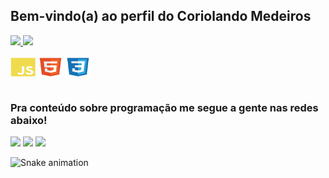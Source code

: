 ## Bem-vindo(a) ao perfil do Coriolando Medeiros

 <div>
  <a href="https://github.com/Coriolando-Medeiros">
   <a href="https://github.com/Coriolando-Medeiros">
   <img height="180em" src="https://github-readme-stats.vercel.app/api?username=Coriolando-Medeiros&show_icons=true&theme=tokyonight&include_all_commits=true&count_private=true"/>
   <img height="180em" src="https://github-readme-stats.vercel.app/api/top-langs/?username=Coriolando-Medeiros&layout=compact&langs_count=6&theme=tokyonight"/>
  </a>

</div>
<div style="display: inline_block"><br>
  <img align="center" alt="Js" height="30" width="40" src="https://raw.githubusercontent.com/devicons/devicon/master/icons/javascript/javascript-plain.svg">
  <img align="center" alt="HTML" height="30" width="40" src="https://raw.githubusercontent.com/devicons/devicon/master/icons/html5/html5-original.svg">
  <img align="center" alt="CSS" height="30" width="40" src="https://raw.githubusercontent.com/devicons/devicon/master/icons/css3/css3-original.svg">
</div>
 
 <br>
 
  ### Pra conteúdo sobre programação me segue a gente nas redes abaixo!
 
<div> 

  <a href="https://instagram.com/coriolando.medeiros" target="_blank"><img src="https://img.shields.io/badge/-Instagram-%23E4405F?style=for-the-badge&logo=instagram&logoColor=white" target="_blank"></a>
  <a href = "mailto:coriolando.medeiros@gmail.com.com"><img src="https://img.shields.io/badge/-Gmail-%23333?style=for-the-badge&logo=gmail&logoColor=white" target="_blank"></a>
  <a href="https://www.linkedin.com/in/coriolando-medeiros" target="_blank"><img src="https://img.shields.io/badge/-LinkedIn-%230077B5?style=for-the-badge&logo=linkedin&logoColor=white" target="_blank"></a> 
 
  ![Snake animation](https://github.com/Coriolando-Medeiros/Coriolando.medeiros/blob/output/github-contribution-grid-snake.svg)
</div>

